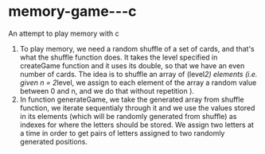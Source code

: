 # memory-game---c
An attempt to play memory with c

1. To play memory, we need a random shuffle of a set of cards, and that's what the shuffle function does. It takes the level specified in
createGame function and it uses its double, so that we have an even number of cards.
The idea is to shuffle an array of (level*2) elements (i.e. given n = 2*level, we assign to each element of the array a random value
between 0 and n, and we do that without repetition ).
2. In function generateGame, we take the generated array from shuffle function, we iterate sequentialy through it and we use the values
stored in its elements (which will be randomly generated from shuffle) as indexes for where the letters should be stored. We assign two
letters at a time in order to get pairs of letters assigned to two randomly generated positions.
